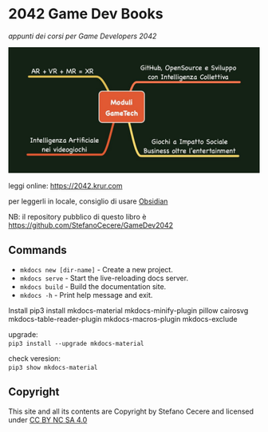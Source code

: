 # 2042 Game Dev Books
*appunti dei corsi per Game Developers 2042*

![](assets/corsi_gamedev.jpg)

leggi online: <https://2042.krur.com>

per leggerli in locale, consiglio di usare [Obsidian](https://obsidian.md/)

NB: il repository pubblico di questo libro è <https://github.com/StefanoCecere/GameDev2042>

## Commands

- `mkdocs new [dir-name]` - Create a new project.
- `mkdocs serve` - Start the live-reloading docs server.
- `mkdocs build` - Build the documentation site.
- `mkdocs -h` - Print help message and exit.

Install
pip3 install mkdocs-material mkdocs-minify-plugin pillow cairosvg mkdocs-table-reader-plugin mkdocs-macros-plugin mkdocs-exclude

upgrade:  
`pip3 install --upgrade mkdocs-material`

check veresion:  
`pip3 show mkdocs-material`

## Copyright
This site and all its contents are Copyright by Stefano Cecere and licensed under [CC BY NC SA 4.0](https://creativecommons.org/licenses/by-nc-sa/4.0)
